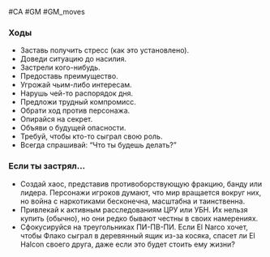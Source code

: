 #CA #GM #GM_moves 
### Ходы 
- Заставь получить стресс (как это установлено). 
- Доведи ситуацию до насилия. 
- Застрели кого-нибудь. 
- Предоставь преимущество. 
- Угрожай чьим-либо интересам. 
- Нарушь чей-то распорядок дня. 
- Предложи трудный компромисс. 
- Обрати ход против персонажа. 
- Опирайся на секрет. 
- Объяви о будущей опасности. 
- Требуй, чтобы кто-то сыграл свою роль. 
- Всегда спрашивай: “Что ты будешь делать?”

### Если ты застрял... 
- Создай хаос, представив противоборствующую фракцию, банду или лидера. Персонажи игроков думают, что мир вращается вокруг них, но война с наркотиками бесконечна, масштабна и таинственна. 
- Привлекай к активным расследованиям ЦРУ или УБН. Их нельзя купить (обычно), но они редко бывают честны в своих намерениях. 
- Сфокусируйся на треугольниках ПИ-ПВ-ПИ. Если El Narco хочет, чтобы Флако сыграл в деревянный ящик из-за косяка, спасет ли El Halcon своего друга, даже если это будет стоить ему жизни?
